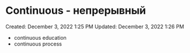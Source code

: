 # Continuous - непрерывный

Created: December 3, 2022 1:25 PM
Updated: December 3, 2022 1:26 PM

- continuous education
- continuous process